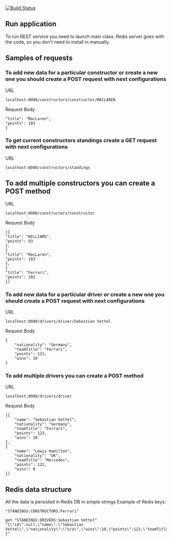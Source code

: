 [![Build Status](https://travis-ci.org/ryzhman/Formula1TeamStandings.svg?branch=master)](https://travis-ci.org/ryzhman/Formula1TeamStandings)

## Run application ##
To run REST service you need to launch main class. Redis server goes with the code, so you don't need to install in manually. 

## Samples of requests ##
### To add new data for a particular constructor or create a new one you should create a POST request with next configurations ### 
URL
```
localhost:8080/constructors/constructor/MACLAREN
``` 
Request Body
```{
"title": "MacLaren",
"points": 103
} 
```

### To get current constructors standings create a GET request with next configurations ###
URL
```
localhost:8080/constructors/standings
```

## To add multiple constructors you can create a POST method ###
URL
```
localhost:8080/constructors/constructor

```
Request Body
```
[{
"title": "WILLIAMS",
"points": 93
},
{
"title": "MacLaren",
"points": 103
},
{
"title": "Ferrari",
"points": 102
}]
```

### To add new data for a particular driver or create a new one you should create a POST request with next configurations ### 
URL
```
localhost:8080/drivers/driver/Sebastian Vettel
```
Request Body

```
{
	"nationality": "Germany",
	"teamTitle": "Ferrari",
	"points": 123,
	"wins": 10
}
```

### To add multiple drivers you can create a POST method ###
URL
```
localhost:8080/drivers/driver
```
Request Body
```
[{
	"name": "Sebastian Vettel",
	"nationality": "Germany",
	"teamTitle": "Ferrari",
	"points": 123,
	"wins": 10
},
{
	"name": "Lewis Hamilton",
	"nationality": "UK",
	"teamTitle": "Mercedes",
	"points": 122,
	"wins": 8
}]
```

## Redis data structure ##
All the data is persisted in Redis DB in simple strings
Example of Redis keys:
```
"STANDINGS:CONSTRUCTORS:Ferrari"

get "STANDINGS:DRIVERS:Sebastian Vettel"
"{\"id\":null,\"name\":\"Sebastian Vettel\",\"nationality\":\"n/a\",\"wins\":10,\"points\":123,\"teamTitle\":\"Ferrari\"
}"
```



